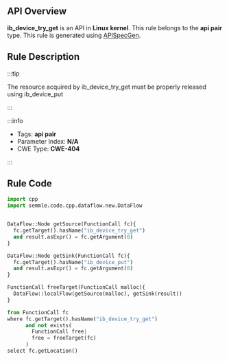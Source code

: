 ---
---


## API Overview
**ib_device_try_get** is an API in **Linux kernel**. This rule belongs to the **api pair** type. This rule is generated using [APISpecGen](../../tools/APISpecGen).
## Rule Description

:::tip

The resource acquired by ib_device_try_get must be properly released using ib_device_put

:::

:::info

- Tags: **api pair**
- Parameter Index: **N/A**
- CWE Type: **CWE-404**

:::

## Rule Code
```python
import cpp
import semmle.code.cpp.dataflow.new.DataFlow


DataFlow::Node getSource(FunctionCall fc){
  fc.getTarget().hasName("ib_device_try_get")
  and result.asExpr() = fc.getArgument(0)
}

DataFlow::Node getSink(FunctionCall fc){
  fc.getTarget().hasName("ib_device_put")
  and result.asExpr() = fc.getArgument(0)
}

FunctionCall freeTarget(FunctionCall malloc){
  DataFlow::localFlow(getSource(malloc), getSink(result))
}

from FunctionCall fc
where fc.getTarget().hasName("ib_device_try_get")
      and not exists(
        FunctionCall free| 
        free = freeTarget(fc)
      )
select fc.getLocation()

    
```